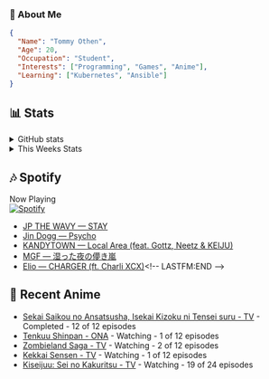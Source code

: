 ### 👋 About Me
```json
{
  "Name": "Tommy Othen",
  "Age": 20,
  "Occupation": "Student",
  "Interests": ["Programming", "Games", "Anime"],
  "Learning": ["Kubernetes", "Ansible"]
}
```

## 📊 Stats
<details>
  <summary>GitHub stats</summary>
  <a href="https://github.com/anuraghazra/github-readme-stats">
    <img src="https://github-readme-stats.vercel.app/api?username=DaSushiAsian&show_icons=true&count_private=true&hide=prs,issues">
  </a>
</details>

<details>
  <summary>This Weeks Stats</summary>
  <a href="https://github.com/anuraghazra/github-readme-stats">
    <img src="https://github-readme-stats.vercel.app/api/wakatime?username=DaSushiAsian&cache_seconds=1800&custom_title=Top Languages">
  </a>
</details>

## 🎶 Spotify
Now Playing\
[![Spotify](https://novatorem-dasushiasian.vercel.app/api/spotify)](https://open.spotify.com/user/g90805640970)
<!-- LASTFM:START -->
* [JP THE WAVY — STAY](https://www.last.fm/music/JP+THE+WAVY/_/STAY)
* [Jin Dogg — Psycho](https://www.last.fm/music/Jin+Dogg/_/Psycho)
* [KANDYTOWN — Local Area &lpar;feat. Gottz, Neetz &amp; KEIJU&rpar;](https://www.last.fm/music/KANDYTOWN/_/Local+Area+&lpar;feat.+Gottz,+Neetz+&amp;+KEIJU&rpar;)
* [MGF — 湿った夜の儚き嵐](https://www.last.fm/music/MGF/_/%E6%B9%BF%E3%81%A3%E3%81%9F%E5%A4%9C%E3%81%AE%E5%84%9A%E3%81%8D%E5%B5%90)
* [Elio — CHARGER &lpar;ft. Charli XCX&rpar;](https://www.last.fm/music/Elio/_/CHARGER+&lpar;ft.+Charli+XCX&rpar;)<!-- LASTFM:END -->

## 🗻 Recent Anime
<!-- ANIME-LIST:START -->
* [Sekai Saikou no Ansatsusha, Isekai Kizoku ni Tensei suru - TV](https://myanimelist.net/anime/47790/Sekai_Saikou_no_Ansatsusha_Isekai_Kizoku_ni_Tensei_suru) - Completed - 12 of 12 episodes
* [Tenkuu Shinpan - ONA](https://myanimelist.net/anime/43690/Tenkuu_Shinpan) - Watching - 1 of 12 episodes
* [Zombieland Saga - TV](https://myanimelist.net/anime/37976/Zombieland_Saga) - Watching - 2 of 12 episodes
* [Kekkai Sensen - TV](https://myanimelist.net/anime/24439/Kekkai_Sensen) - Watching - 1 of 12 episodes
* [Kiseijuu: Sei no Kakuritsu - TV](https://myanimelist.net/anime/22535/Kiseijuu__Sei_no_Kakuritsu) - Watching - 19 of 24 episodes<!-- ANIME-LIST:END -->
